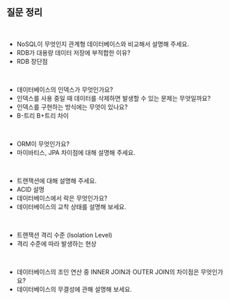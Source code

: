 
## 질문 정리

<br>


- NoSQL이 무엇인지 관계형 데이터베이스와 비교해서 설명해 주세요.
- RDB가 대용량 데이터 저장에 부적합한 이유?
- RDB 장단점

<br>

- 데이터베이스의 인덱스가 무엇인가요?
- 인덱스를 사용 중일 때 데이터를 삭제하면 발생할 수 있는 문제는 무엇일까요?
- 인덱스를 구현하는 방식에는 무엇이 있나요?
- B-트리 B+트리 차이

<br>

- ORM이 무엇인가요?
- 마이바티스, JPA 차이점에 대해 설명해 주세요.

<br>

- 트랜잭션에 대해 설명해 주세요.
- ACID 설명
- 데이터베이스에서 락은 무엇인가요?
- 데이터베이스의 교착 상태를 설명해 보세요.

<br>

- 트랜잭션 격리 수준 (Isolation Level)
- 격리 수준에 따라 발생하는 현상

<br>

- 데이터베이스의 조인 연산 중 INNER JOIN과 OUTER JOIN의 차이점은 무엇인가요?
- 데이터베이스의 무결성에 관해 설명해 보세요.

<br>
<br>
